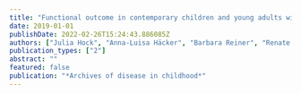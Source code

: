 ```yaml
---
title: "Functional outcome in contemporary children and young adults with tetralogy of Fallot after repair"
date: 2019-01-01
publishDate: 2022-02-26T15:24:43.886085Z
authors: ["Julia Hock", "Anna-Luisa Häcker", "Barbara Reiner", "Renate Oberhoffer", "Alfred Hager", "Peter Ewert", "Jan Müller"]
publication_types: ["2"]
abstract: ""
featured: false
publication: "*Archives of disease in childhood*"
---
```


